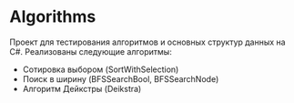 # Algorithms
Проект для тестирования алгоритмов и основных структур данных на C#. Реализованы следующие алгоритмы:
* Сотировка выбором (SortWithSelection)
* Поиск в ширину (BFSSearchBool, BFSSearchNode)
* Алгоритм Дейкстры (Deikstra)

